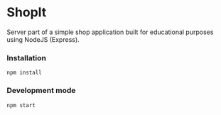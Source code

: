 # ShopIt

Server part of a simple shop application built for educational purposes using NodeJS (Express).

### Installation

```npm install```

### Development mode

```npm start```
